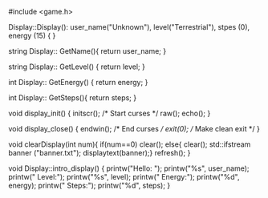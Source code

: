 #include <game.h>

Display::Display(): user_name("Unknown"), level("Terrestrial"), stpes (0), energy (15)
{
}

string Display:: GetName(){
  return user_name;
}

string Display:: GetLevel() {
  return level;
}

int Display:: GetEnergy() {
  return energy;
}

int Display:: GetSteps(){
  return steps;
}

void display_init()
{
	initscr();			/* Start curses */
	raw();
	echo();
}

void display_close()
{
	endwin();			/* End curses   */
	exit(0);			/* Make clean exit */
}

void clearDisplay(int num){
	if(num==0)
	clear();
	else{
	clear();
	std::ifstream banner ("banner.txt"); 
	displaytext(banner);}
	refresh();
}

void Display::intro_display()
{
  printw("Hello: ");
  printw("%s", user_name);
  printw("         Level:");
  printw("%s", level);
  printw("         Energy:");
  printw("%d", energy);
  printw("         Steps:");
  printw("%d", steps);
}
